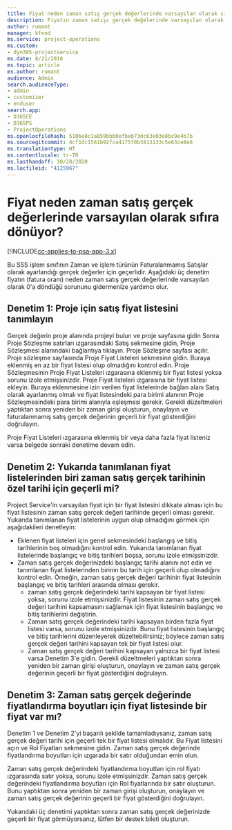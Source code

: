 ```yaml
---
title: Fiyat neden zaman satış gerçek değerlerinde varsayılan olarak sıfıra dönüyor?
description: Fiyatın zaman satışı gerçek değelerinde varsayılan olarak 0'a dönmesi sorununu giderme.
author: rumant
manager: kfend
ms.service: project-operations
ms.custom:
- dyn365-projectservice
ms.date: 8/21/2018
ms.topic: article
ms.author: rumant
audience: Admin
search.audienceType:
- admin
- customizer
- enduser
search.app:
- D365CE
- D365PS
- ProjectOperations
ms.openlocfilehash: 5106e8c1a059bbb0efbeb73dc63e03e8bc9e4b7b
ms.sourcegitcommit: 4cf1dc1561b92fca4175f0b3813133c5e63ce8e6
ms.translationtype: HT
ms.contentlocale: tr-TR
ms.lasthandoff: 10/28/2020
ms.locfileid: "4125967"
---
```

# <a name="why-is-price-defaulting-to-zero-on-time-sales-actuals"></a>Fiyat neden zaman satış gerçek değerlerinde varsayılan olarak sıfıra dönüyor?

[!INCLUDE[cc-applies-to-psa-app-3.x](../includes/cc-applies-to-psa-app-3x.md)]

Bu SSS işlem sınıfının Zaman ve işlem türünün Faturalanmamış Satışlar olarak ayarlandığı gerçek değerler için geçerlidir. Aşağıdaki üç denetim fiyatın (fatura oranı) neden zaman satış gerçek değerlerinde varsayılan olarak 0'a döndüğü sorununu gidermenize yardımcı olur.

## <a name="check-1-identify-the-sales-price-list-for-the-project"></a>Denetim 1: Proje için satış fiyat listesini tanımlayın

Gerçek değerin proje alanında projeyi bulun ve proje sayfasına gidin Sonra Proje Sözleşme satırları ızgarasındaki Satış sekmesine gidin, Proje Sözleşmesi alanındaki bağlantıya tıklayın. Proje Sözleşme sayfası açılır. Proje sözleşme sayfasında Proje Fiyat Listeleri sekmesine gidin. Buraya eklenmiş en az bir fiyat listesi olup olmadığını kontrol edin. Proje Sözleşmesinin Proje Fiyat Listeleri ızgarasına eklenmiş bir fiyat listesi yoksa sorunu izole etmişsinizdir. Proje Fiyat listeleri ızgarasına bir fiyat listesi ekleyin. Buraya eklenmesine izin verilen fiyat listelerinde bağlan alanı Satış olarak ayarlanmış olmalı ve fiyat listesindeki para birimi alanının Proje Sözleşmesindeki para birimi alanıyla eşleşmesi gerekir. Gerekli düzeltmeleri yaptıktan sonra yeniden bir zaman girişi oluşturun, onaylayın ve faturalanmamış satış gerçek değerinin geçerli bir fiyat gösterdiğini doğrulayın. 

Proje Fiyat Listeleri ızgarasına eklenmiş bir veya daha fazla fiyat listeniz varsa belgede sonraki denetime devam edin.

## <a name="check-2-are-any-of-the-price-lists-identified-above-valid-for-the-specific-date-of-the-time-sales-actual"></a>Denetim 2: Yukarıda tanımlanan fiyat listelerinden biri zaman satış gerçek tarihinin özel tarihi için geçerli mi?

Project Service'in varsayılan fiyat için bir fiyat listesini dikkate alması için bu fiyat listesinin zaman satış gerçek değeri tarihinde geçerli olması gerekir. Yukarıda tanımlanan fiyat listelerinin uygun olup olmadığını görmek için aşağıdakileri denetleyin:
- Eklenen fiyat listeleri için genel sekmesindeki başlangış ve bitiş tarihlerinin boş olmadığını kontrol edin. Yukarıda tanımlanan fiyat listelerinde başlangıç ve bitiş tarihleri boşsa, sorunu izole etmişsinizdir. 
- Zaman satış gerçek değerinizdeki başlangıç tarihi alanını not edin ve tanımlanan fiyat listelerinden birinin bu tarih için geçerli olup olmadığını kontrol edin. Örneğin, zaman satış gerçek değeri tarihinin fiyat listesinin başlangıç ve bitiş tarihleri arasında olması gerekir. 
    - zaman satış gerçek değerindeki tarihi kapsayan bir fiyat listesi yoksa, sorunu izole etmişsinizdir. Fiyat listesinin zaman satış gerçek değeri tarihini kapsamasını sağlamak için fiyat listesinin başlangıç ve bitiş tarihlerini değiştirin. 
    - Zaman satış gerçek değerindeki tarihi kapsayan birden fazla fiyat listesi varsa, sorunu izole etmişsinizdir. Bunu fiyat listesinin başlangıç ve bitiş tarihlerini düzenleyerek düzeltebilirsiniz; böylece zaman satış gerçek değeri tarihini kapsayan tek bir fiyat listesi olur. 
    - Zaman satış gerçek değeri tarihini kapsayan yalnızca bir fiyat listesi varsa Denetim 3'e gidin.
Gerekli düzeltmeleri yaptıktan sonra yeniden bir zaman girişi oluşturun, onaylayın ve zaman satış gerçek değerinin geçerli bir fiyat gösterdiğini doğrulayın.

## <a name="check-3-is-there-a-price-in-the-price-list-for-the-pricing-dimensions-on-the-time-sales-actual"></a>Denetim 3: Zaman satış gerçek değerinde fiyatlandırma boyutları için fiyat listesinde bir fiyat var mı?

Denetim 1 ve Denetim 2'yi başarılı şekilde tamamladıysanız, zaman satış gerçek değeri tarihi için geçerli tek bir fiyat listesi olmalıdır. Bu Fiyat listesini açın ve Rol Fiyatları sekmesine gidin. Zaman satış gerçek değerinde fiyatlandırma boyutları için ızgarada bir satır olduğundan emin olun.

Zaman satış gerçek değerindeki fiyatlandırma boyutları için rol fiyatı ızgarasında satır yoksa, sorunu izole etmişsinizdir. Zaman satış gerçek değerindeki fiyatlandırma boyutları için Rol fiyatlarında bir satır oluşturun. Bunu yaptıktan sonra yeniden bir zaman girişi oluşturun, onaylayın ve zaman satış gerçek değerinin geçerli bir fiyat gösterdiğini doğrulayın.

Yukarıdaki üç denetimi yaptıktan sonra zaman satış gerçek değerinizde geçerli bir fiyat görmüyorsanız, lütfen bir destek bileti oluşturun. 

